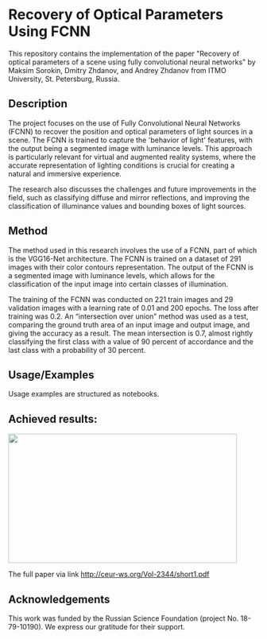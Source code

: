 # Recovery of Optical Parameters Using FCNN

This repository contains the implementation of the paper "Recovery of optical parameters of a scene using fully convolutional neural networks" by Maksim Sorokin, Dmitry Zhdanov, and Andrey Zhdanov from ITMO University, St. Petersburg, Russia.

## Description

The project focuses on the use of Fully Convolutional Neural Networks (FCNN) to recover the position and optical parameters of light sources in a scene. The FCNN is trained to capture the 'behavior of light' features, with the output being a segmented image with luminance levels. This approach is particularly relevant for virtual and augmented reality systems, where the accurate representation of lighting conditions is crucial for creating a natural and immersive experience.

The research also discusses the challenges and future improvements in the field, such as classifying diffuse and mirror reflections, and improving the classification of illuminance values and bounding boxes of light sources.

## Method

The method used in this research involves the use of a FCNN, part of which is the VGG16-Net architecture. The FCNN is trained on a dataset of 291 images with their color contours representation. The output of the FCNN is a segmented image with luminance levels, which allows for the classification of the input image into certain classes of illumination. 

The training of the FCNN was conducted on 221 train images and 29 validation images with a learning rate of 0.01 and 200 epochs. The loss after training was 0.2. An “intersection over union” method was used as a test, comparing the ground truth area of an input image and output image, and giving the accuracy as a result. The mean intersection is 0.7, almost rightly classifying the first class with a value of 90 percent of accordance and the last class with a probability of 30 percent.

## Usage/Examples

Usage examples are structured as notebooks. 

## Achieved results:

<p align="left">
  <img width="460" height="260" src="https://user-images.githubusercontent.com/20153742/68948336-b7febc80-07c8-11ea-820d-75ba92997d0a.PNG">
</p>

The full paper via link http://ceur-ws.org/Vol-2344/short1.pdf

## Acknowledgements

This work was funded by the Russian Science Foundation (project No. 18-79-10190). We express our gratitude for their support.
